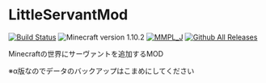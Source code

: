 # LittleServantMod

[![Build Status](https://travis-ci.org/shift02/LittleServantMod.svg?branch=master)](https://travis-ci.org/shift02/LittleServantMod)
![Minecraft version 1.10.2](https://img.shields.io/badge/mc%20version-1.10.2-brightgreen.svg)
[![MMPL_J](https://img.shields.io/badge/license-MMPL__%20J-blue.svg)](http://tsoft-web.com/nokiyen/minecraft/modding/MMPL_J)
[![Github All Releases](https://img.shields.io/github/downloads/shift02/LittleServantMod/total.svg)](https://github.com/shift02/LittleServantMod/releases)


Minecraftの世界にサーヴァントを追加するMOD

※α版なのでデータのバックアップはこまめにしてください
